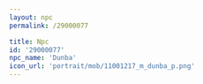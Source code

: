 ```yaml
---
layout: npc
permalink: /29000077

title: Npc
id: '29000077'
npc_name: 'Dunba'
icon_url: 'portrait/mob/11001217_m_dunba_p.png'
---
```

